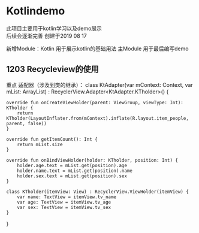 # Kotlindemo
此项目主要用于kotlin学习以及demo展示  
后续会逐渐完善
创建于2019 08 17  

新增Module：Kotlin 用于展示kotlin的基础用法
主Module   用于最后编写demo


1203  Recycleview的使用
-----------------
重点 适配器（涉及到类的继承）：
class KtAdapter(var mContext: Context, var mList: ArrayList<People>) : RecyclerView.Adapter<KtAdapter.KTholder>() {

    override fun onCreateViewHolder(parent: ViewGroup, viewType: Int): KTholder {
        return KTholder(LayoutInflater.from(mContext).inflate(R.layout.item_people, parent, false))
    }

    override fun getItemCount(): Int {
        return mList.size
    }

    override fun onBindViewHolder(holder: KTholder, position: Int) {
        holder.age.text = mList.get(position).age
        holder.name.text = mList.get(position).name
        holder.sex.text = mList.get(position).sex
    }

    class KTholder(itemView: View) : RecyclerView.ViewHolder(itemView) {
        var name: TextView = itemView.tv_name
        var age: TextView = itemView.tv_age
        var sex: TextView = itemView.tv_sex
    }
}
